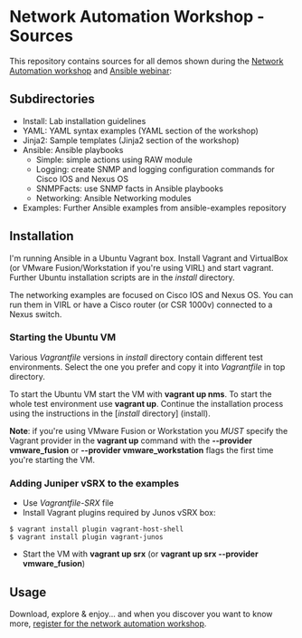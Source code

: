 # Network Automation Workshop - Sources

This repository contains sources for all demos shown during the
[Network Automation workshop](http://www.ipspace.net/NetAutWS)
and [Ansible webinar](http://www.ipspace.net/Ansible):

## Subdirectories 
* Install: Lab installation guidelines
* YAML: YAML syntax examples (YAML section of the workshop)
* Jinja2: Sample templates (Jinja2 section of the workshop)
* Ansible: Ansible playbooks
  * Simple: simple actions using RAW module
  * Logging: create SNMP and logging configuration commands for Cisco IOS and Nexus OS
  * SNMPFacts: use SNMP facts in Ansible playbooks
  * Networking: Ansible Networking modules
* Examples: Further Ansible examples from ansible-examples repository

## Installation

I'm running Ansible in a Ubuntu Vagrant box. Install Vagrant and VirtualBox (or VMware Fusion/Workstation if you're using VIRL) and start vagrant. Further Ubuntu installation scripts are in the _install_ directory.

The networking examples are focused on Cisco IOS and Nexus OS. You can run them in VIRL or have a Cisco router (or CSR 1000v) connected to a Nexus switch.

### Starting the Ubuntu VM

Various _Vagrantfile_ versions in _install_ directory contain different test environments. Select the one you prefer and copy it into _Vagrantfile_ in top directory. 

To start the Ubuntu VM start the VM with **vagrant up nms**. To start the whole test environment use **vagrant up**. Continue the installation process using the instructions in the [_install_ directory] (install).

**Note**: if you're using VMware Fusion or Workstation you _MUST_ specify the Vagrant provider in the **vagrant up** command with the
**--provider vmware_fusion** or **--provider vmware_workstation** flags the first time you're starting the VM.

### Adding Juniper vSRX to the examples

* Use _Vagrantfile-SRX_ file
* Install Vagrant plugins required by Junos vSRX box:
```
$ vagrant install plugin vagrant-host-shell
$ vagrant install plugin vagrant-junos
```
* Start the VM with **vagrant up srx** (or **vagrant up srx --provider vmware_fusion**)

<!--
* Cisco VIRL running a vIOS (_R1_) and a Nexus OS (_S1_) instances connected to external flat network
* Ubuntu server (_nms_) running _Ansible_. _nms_ is connected to the same subnet as _R1_ and _S1_.
-->
## Usage

Download, explore & enjoy... and when you discover you want to know more, [register for the network automation workshop](http://ipspace.net/NetOps).
